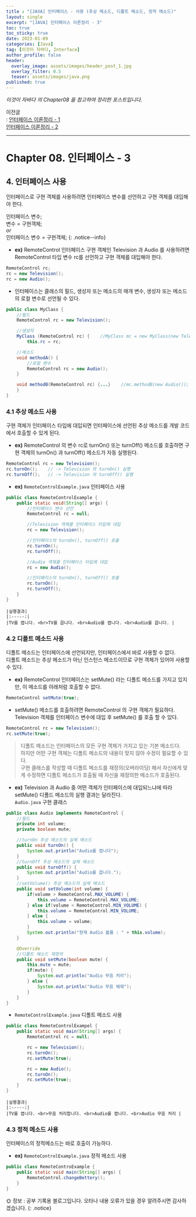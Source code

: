 ```yaml
---
title : "[JAVA] 인터페이스 - 사용 (추상 메소드, 디폴트 메소드, 정적 메소드)"
layout: single
excerpt: "[JAVA] 인터페이스 이론정리 - 3"
toc: true
toc_sticky: true
date: 2023-01-09
categories: [Java]
tag: [이것이 자바다, Interface]
author_profile: false
header:
  overlay_image: assets/images/header_post_1.jpg
  overlay_filter: 0.5 
  teaser: assets/images/java.png
published: true
---
```


*<i class="fa fa-info-circle" aria-hidden="true"></i> 이것이 자바다 의 Chapter08 을 참고하여 정리한 포스트입니다.*  

이전글  
: [인터페이스 이론정리 - 1](../Interface_01)  
[인터페이스 이론정리 - 2](../Interface_02)

---

# Chapter 08. 인터페이스 - 3

## 4. 인터페이스 사용
인터페이스로 구현 객체를 사용하려면 인터페이스 변수를 선언하고 구현 객체를 대입해야 한다.

인터페이스 변수;  
변수 = 구현객체;  
*or*  
인터페이스 변수 = 구현객체; 
{: .notice--info}

- **ex)** RemoteControl 인터페이스 구현 객체인 Television 과 Audio 를 사용하려면 RemoteControl 타입 변수 rc를 선언하고 구현 객체를 대입해야 한다.     
```java
RemoteControl rc;
rc = new Television();
rc = new Audio();
```

- 인터페이스는 클래스의 필드, 생성자 또는 메소드의 매개 변수, 생성자 또는 메소드의 로컬 변수로 선언될 수 있다.  
```java
public class MyClass {
    //필드
    RemoteControl rc = new Television();

    //생성자
    MyClass (RemoteControl rc) {    //MyClass mc = new MyClass(new Television());
        this.rc = rc;

    //메소드
    void methodA() {
        //로컬 변수
        RemoteControl rc = new Audio();
    }

    void methodB(RemoteControl rc) {...}    //mc.methodB(new Audio());
    }
}
```

### 4.1 추상 메소드 사용  
구현 객체가 인터페이스 타입에 대입되면 인터페이스에 선언된 추상 메소드를 개발 코드에서 호출할 수 있게 된다.  
- **ex)** RemoteControl 의 변수 rc로 turnOn() 또는 turnOff() 메소드를 호출하면 구현 객체의 turnOn() 과 turnOff() 메소드가 자동 실행된다.  
```java
RemoteControl rc = new Television();
rc.turnOn();    // -> Television 의 turnOn() 실행
rc.turnOff();   // -> Television 의 turnOff() 실행
```

- **ex)** `RemoteControlExample.java` 인터페이스 사용
```java
public class RemoteControlExample {
    public static void(String[] args) {
        //인터페이스 변수 선언
        RemoteControl rc = null;

        //Television 객체를 인터페이스 타입에 대입
        rc = new Television();

        //인터페이스의 turnOn(), turnOff() 호출
        rc.turnOn();
        rc.turnOff();

        //Audio 객체를 인터페이스 타입에 대입
        rc = new Audio();

        //인터페이스의 turnOn(), turnOff() 호출
        rc.turnOn();
        rc.turnOff();
    }
}
```  

    |실행결과|
    |:-----:|
    |TV를 켭니다. <br>TV를 끕니다. <br>Audio를 켭니다. <br>Audio를 끕니다. |

### 4.2 디폴트 메소드 사용  
디폴트 메소드는 인터페이스에 선언되지만, 인터페이스에서 바로 사용할 수 없다.   
디폴트 메소드는 추상 메소드가 아닌 인스턴스 메소드이므로 구현 객체가 있어야 사용할 수 있다.  

- **ex)** RemoteControl 인터페이스는 setMute() 라는 디폴트 메소드를 가지고 있지만, 이 메소드를 아래처럼 호출할 수 없다.  
```java
RemoteControl setMute(true);
```

- setMute() 메소드를 호출하려면 RemoteControl 의 구현 객체가 필요하다.  
Television 객체를 인터페이스 변수에 대입 후 setMute() 를 호출 할 수 있다.  
```java
RemoteControl rc = new Television();
rc.setMute(true);
```

> 디폴트 메소드는 인터페이스의 모든 구현 객체가 가지고 있는 기본 메소드다.  
하지만 어떤 구현 객체는 디폴트 메소드의 내용이 맞지 않아 수정이 필요할 수 있다.  
구현 클래스를 작성할 때 디폴트 메소드를 재정의(오버라이딩) 해서 자신에게 맞게 수정하면 디폴트 메소드가 호출될 때 자신을 재정의한 메소드가 호출된다.

- **ex)** Television 과 Audio 중 어떤 객체가 인터페이스에 대입되느냐에 따라 setMute() 디폴드 메소드의 실행 결과는 달라진다.  
`Audio.java` 구현 클래스  
```java
public class Audio implements RemoteControl {
    //필드
    private int volume;
    private boolean mute;

    //turnOn 추상 메소드의 실체 메소드
    public void turnOn() {
        System.out.println("Audio를 켭니다");
    }
    //turnOff 추상 메소드의 실체 메소드
    public void turnOff() {
        System.out.println("Audio를 끕니다.");
    }
    //setVolume() 추상 메소드의 실체 메소드
    public void setVolume(int volume) {
        if(volume > RemoteControl.MAX_VOLUME) {
            this.volume = RemoteControl.MAX_VOLUME;
        } else if(volume < RemoteControl.MIN_VOLUME) {
            this.volume = RemoteControl.MIN_VOLUME;
        } else {
            this.volume = volume;
        }
        System.out.println("현재 Audio 볼륨 : " + this.volume);
    }

    @Override
    //디폴트 메소드 재정의
    public void setMute(boolean mute) {
        this.mute = mute;
        if(mute) {
            System.out.println("Audio 무음 처리");
        } else {
            System.out.println("Audio 무음 해제");
        }
    }
}
```

- `RemoteControlExample.java` 디폴트 메소드 사용  
```java
public class RemoteControlExampel {
    public static void main(String[] args) {
        RemoteControl rc = null;

        rc = new Television();
        rc.turnOn();
        rc.setMute(true);

        rc = new Audio();
        rc.turnOn();
        rc.setMute(true);
    }
}
```

    |실행결과|
    |:-----:|
    |TV를 켭니다. <br>무음 처리합니다. <br>Audio를 켭니다. <br>Audio 무음 처리 |


### 4.3 정적 메소드 사용
인터페이스의 정적메소드는 바로 호출이 가능하다.  
- **ex)** `RemoteControlExample.java` 정적 메소드 사용  
```java
public class RemoteControExample {
    public static void main(String[] args) {
        RemoteControl.changeBettery();
    }
}
```



🌞 정보 : 공부 기록용 블로그입니다. 오타나 내용 오류가 있을 경우 알려주시면 감사하겠습니다.
{: .notice}
